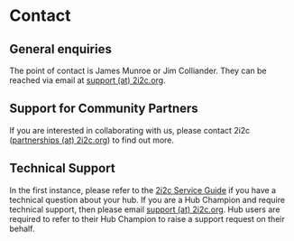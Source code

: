 # Contact

## General enquiries

The point of contact is James Munroe or Jim Colliander. They can be reached via email at [support (at) 2i2c.org](mailto:support@2i2c.org).

## Support for Community Partners

If you are interested in collaborating with us, please contact 2i2c ([partnerships (at) 2i2c.org](mailto:partnerships@2i2c.org)) to find out more.

## Technical Support

In the first instance, please refer to the [2i2c Service Guide](https://docs.2i2c.org) if you have a technical question about your hub. If you are a Hub Champion and require technical support, then please email [support (at) 2i2c.org](mailto:support@2i2c.org). Hub users are required to refer to their Hub Champion to raise a support request on their behalf.
